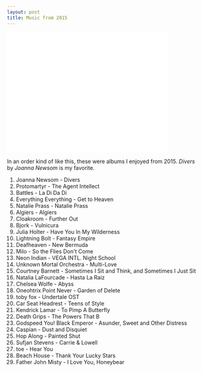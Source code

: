 ```yaml
---
layout: post
title: Music from 2015
---
```


<div class="img-container">
<iframe class="blog-media" width="420" height="315" src="//www.youtube.com/embed/EBhFHJMVfiI" frameborder="0" allowfullscreen></iframe>
</div>

In an order kind of like this, these were albums I enjoyed from 2015. *Divers* by *Joanna Newsom* is my favorite.

1. Joanna Newsom - Divers
1. Protomartyr - The Agent Intellect
1. Battles - La Di Da Di
1. Everything Everything - Get to Heaven
1. Natalie Prass - Natalie Prass
1. Algiers - Algiers
1. Cloakroom - Further Out
1. Bjork - Vulnicura
1. Julia Holter - Have You In My Wilderness
1. Lightning Bolt - Fantasy Empire
1. Deafheaven - New Bermuda
1. Milo - So the Flies Don't Come
1. Neon Indian - VEGA INTL. Night School
1. Unknown Mortal Orchestra - Multi-Love
1. Courtney Barnett - Sometimes I Sit and Think, and Sometimes I Just Sit
1. Natalia LaFourcade - Hasta La Raiz
1. Chelsea Wolfe - Abyss
1. Oneohtrix Point Never - Garden of Delete
1. toby fox - Undertale OST
1. Car Seat Headrest - Teens of Style
1. Kendrick Lamar - To Pimp A Butterfly
1. Death Grips - The Powers That B
1. Godspeed You! Black Emperor - Asunder, Sweet and Other Distress
1. Caspian - Dust and Disquiet
1. Hop Along - Painted Shut
1. Sufjan Stevens - Carrie & Lowell
1. toe - Hear You
1. Beach House - Thank Your Lucky Stars
1. Father John Misty - I Love You, Honeybear